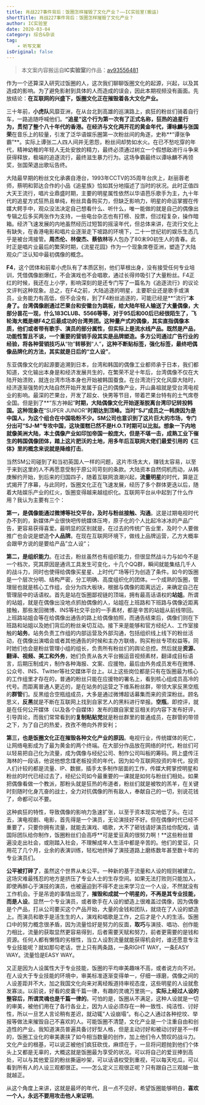 ```yaml
---
title: 肖战227事件背后：饭圈怎样摧毁了文化产业？——IC实验室(搬运)
shortTitle: 肖战227事件背后：饭圈怎样摧毁了文化产业？
author: IC实验室
date: 2020-03-04
category: 综合&杂谈
tag:
    - 听写文案
isOriginal: false
---
```


> 本文案内容搬运自**IC实验室**的作品：[av93556481](https://www.bilibili.com/video/av93556481)

作为一个还算深入研究过饭圈的人，这次我们聊聊饭圈文化的起源，兴起，以及其造成的影响。为了避免影射到具体的人而造成的误会，因此本期视频没有画面。先放结论：**在互联网的兴盛下，饭圈文化正在摧毁着各大文化产业。**

<!-- more -->

三十年前，**小虎队**风靡亚洲，在从台北到高雄的巡演路上，疯狂的粉丝们骑着自行车，一路追随呼喊他们。**“追星”**这个行为第一次有了正式名称，狂热的追星行为，贯彻了整个八十年代的香港。在经济与文化两开花的黄金年代，**谭咏麟**与**张国荣**在音乐上的较量，引发了泛华语娱乐圈第一次粉丝间的角逐，史称**“谭张争霸”**。实际上谭张二人四人间并无恩怨，粉丝间却势如水火。在已不愁吃穿的年代，精神幼稚的年轻人无处安放的精力，最终必须通过树立一个假想敌进行斗争来获得释放，极端的追逐流行，最终滋生暴力行为。这场争霸最终以谭咏麟不再领奖，张国荣退出歌坛告终。

大陆最早期的粉丝文化承袭自港台，1993年CCTV的35周年台庆上，赵丽蓉老师，蔡明和郭达合作的小品《追星族》恰如其分地描述了当时的状况。此时正值四大天王流行，唱片业鼎盛时期，主要的明星属性依然以华语芭乐歌手为主，九十年代的追星方式狂热且单纯，粉丝具备购买力，但缺乏影响力，明星的命运掌握在传媒大鳄手中，观众没法决定自己想看什么、听什么，唯一能做的就是自己的偶像出专辑之后多买两张作为支持，一些电台杂志也有打榜、投票，但过程复杂，操作暗箱。经济飞速发展的内地虽然经历过短暂的摇滚年代，但总体来讲，在流行文化上有缺失，在香港电影和唱片业逐渐走下坡路的环境下，二十一世纪初的娱乐生态几乎是被台湾接管。**周杰伦、林俊杰、蔡依林**等人包办了80末90初生人的青春。此时正是唱片业最后的繁荣时期，《流星花园》作为一个现象席卷亚洲，塑造了大陆观众广泛认知中最初偶像的概念。

**F4**，这个团体和前辈小虎队有了本质区别，他们草根出身，没有接受任何专业培训，凭借偶像剧爆红，不会演戏也不会唱歌，通过长得帅吸引了大量粉丝。F4正红的时候，我还在上小学，影响深刻的是还专门写了一篇名为《追逐流行》的议论文评判这种现象。总之，在F4之前，大陆追逐的明星，主要职业还是歌手或演员，业务能力有高低，但不会没有，到了F4粉丝追逐的，可能已经是**“流行”**本身了。台湾偶像剧通过芒果台和安徽台为跳板，给大陆年轻人输送了大量偶像，大部分昙花一现，什么183CLUB、5566等等，对于95后和00后已经很陌生了，**飞轮海**大概是继F4之后最成功的台湾男团。这种量产式的偶像，其实直指偶像本质，他们或者带有歌手、演员的部分属性，但实际上是流水线产品。既然是产品，功能性暂且不谈，一个重要的营销手段其实是品牌塑造。多方公司通过广告行业的经验，将各种营销技巧从**“物”**转移到**“人”**，这种不断贴标签，强化标签，最终吧偶像品牌化的方法，其实就是日后的“立人设”**。

东亚偶像文化的起源要追溯到日本，台湾和韩国的偶像工业都师承于日本，我们都知道，文化输出本身是和经济发展共生的，在繁荣不足十年后，台湾偶像不仅在大陆开始溃败，就连台湾市场本身也开始被韩国蚕食。在台湾流行文化风靡大陆时，经济逐渐强势的大陆自然开始开发属于自己的偶像产业，开山鼻祖就是受台湾电视业的影响。最深的芒果台，开发了超女、快男等节目，带着芒果台特有的土气席卷全国。但是到了**“东方神起”**时期，大陆偶像文化开始逐渐脱离台湾印记转投韩国。这种现象在**“SUPER JUNIOR”**时期达到顶峰。当时“SJ”成员之一韩庚因为是中国人，为这个组合在中国吸粉不少。SM公司也意识到了这片巨大的市场，专门分出可“SJ-M”专攻中国，这块蛋糕已然不是H.O.T时期可以比拟。想象一下内地就像美洲大陆，本土偶像产业如印加帝国一般庞大，但是不堪一击，成熟工业下催生的韩国偶像团体，踏上这片肥沃的土地，用多年后互联网大佬们最爱引用的《三体》里的概念来说就是降维打击**。

当然SM公司碰到了和当初英国人一样的问题，这片市场太大，赚钱太容易，以至于来到这里的人不再愿意受制于原公司苛刻的条款。大陆资本自然伺机而动，从韩庚解约开始，到后来的归国四子，随着互联网浪潮兴起，**流量明星**的时代，算是正式揭开了序幕，与此同时，饭圈文化正在飞速发展，经历了多个群体更迭以后，随着大陆娱乐产业的红火，饭圈变得越来越组织化。互联网平台从中起到了什么作用？我认为主要有三个：

**第一，是偶像能通过微博等社交平台，及时与粉丝接触、沟通**。这是过期电视时代办不到的，新媒体产业很快吧传统媒体压垮，原子化的个人比起冷冰冰的产品广告，更容易获得喜爱。最明显的区别就是，在过去的传统广告业里，及时个人要做推广也会说是塑造**个人品牌**。在现在互联网环境下，做线上品牌运营，乙方大概率会跟甲方说的是要给产品”立人设“；

**第二，是组织能力**。在过去，粉丝虽然也有组织能力，但很显然战斗力与如今不是一个档次，究其原因是通讯工具发生可变化，十几个QQ群，瞬间就能集结几千人的战斗力，同时也使得给偶像买星星、上时代广场等行为创造了条件。如今的饭圈是一个层次分明、结构严密，分工明确、高度组织化的团体。一个成熟的饭圈，管理层也就是核心工作组，会分为四大板块，根据与偶像的距离远近，来确定自己在管理层中的话语权。首先是站在饭圈鄙视链的顶端，拥有最高话语权的**站姐**。所谓的站姐，就是在偶像出没地点抓拍偶像的人，站姐在上班路和下班路与偶像近距离接触，那些发回微博、INS等社交平台的一手素材，都是辛苦的站姐从前线带回。上班路站姐会等在给偶像出通告的路上给偶像拍照，而通告结束后，偶像们则在下班路和站姐以及她们背后的粉丝亲切互动。接下来是能够和官方经纪人、工作室接触的**站务**。站务负责工作组的内部运营及外部沟通，包括组织线上线下的粉丝活动，在偶像出演唱会或者其他通告的时候和主办方联络，购买粉丝专项权益等。同时她们也会是粉丝管理小组的组长，负责所有粉丝们的舆论总控。然后就是**资源、翻译、视频、美工和外务**，她们负责从各大平台搬运音视频素材，翻译成目标语言，后期压制成片，制作各种海报、文案、应援物，最后由外务成员发布在微博、公众号、INS、Twitter等社交媒体平台上。以上这些岗位都是只有在饭圈最为核心的工作组里才存在的，普通的粉丝只能在应援物的署名上，看到核心组成员高冷的代号。而距离普通人更近的，是在站务的运营之下维系粉丝群，带领大家反黑空瓶的**群管**们。反黑组合空瓶组成员，大多是通过微博超话募集而来的资深粉丝。顾名思义，**反黑**就是不断在互联网上找到自家艺人的黑料进行举报。**空瓶**，即控评，就是在任何公开媒体（以及各个自媒体）发布的跟自家爱豆相关的内容下发布好评，引导舆论，而我们常常看到的**复制粘贴党**就是粉丝群里的普通成员，在群管的带领之下，为了自己的热爱，孜孜不倦向外界安利；

**第三，也是饭圈文化正在摧毁各种文化产业的原因**。电视行业，传统媒体的死亡，让网络电影成为了最为黄金的两个终端。在大部分作品放在网络的时代，粉丝们可以轻易把自己化为流量，成为偶像与经纪公司、制作公司叫板的筹码。网上盛传汪海林的一段话，他说他想念煤老板投资的年代，因为如今互联网投资的年代，投资人们计较的都是流量、IP、数据，插手太多制作层面的工作，传媒大鳄掌控明星和粉丝的时代已经过去了，经纪公司如今最重要的一课就是如何与粉丝们相处。如果把偶像看做一个教派，那粉头就是狂热的布道者，粉丝们就是被牧的羔羊，在关键时刻随时化身亢奋的战士，全力对抗偶像的所有敌人，奉献自己的一切，别说花钱了，命都可以不要。

这种疯狂的特性，导致偶像的影响力急速扩张，以至于资本现实地低了头。在过去，演电视剧、电影，首先得是一个演员，无论演技好不好。但在偶像时代已经不重要了，只要你拥有流量，就能去演戏、唱歌，大不了砸钱请好演员给你配戏，请国际团队给你制作，饭圈粉丝们会高呼**可是爱豆真的很努力啊！**这些粉丝普遍没走出社会，或刚踏入社会，不理解成年人生活中都是辛苦的。他们的爱豆，只用花了几个月，业余的表演训练，轻松地挤掉了演技道路上磨练数年甚至数十年的专业演员们。

**公平被打碎了**，虽然这个世界从未公平。一种新的基于流量和人设的规则被建立。这场灾难最残忍的地方是挤压了专业人士的生存空间。如果无法打败则只能加入，即使再醉心于演技的演员，也被逼迫到不得不走出来学习立一个人设，不然就没有工作机会。于是吊诡的事情出现了，**摧毁和成就一个明星的，不再是其专业技能，而是人设**。显然一个专业演员，或者歌手在人设的塑造上很难盖过偶像，因为偶像是个产品，打从公司要买这个产品开始，大量的金钱和团队，就烧在了人设的塑造上。而演员和歌手是活生生的人，演戏和唱歌是工作，之后才是个人的生活。饭圈口中的努力概念很矛盾，因为流量恰好是努力的反面，**取巧**与演技、唱功、创作能力相比，流量的获取显然更容易得到，后者需要天赋和努力，前者更需要的是钱和资源。任何人都有懒惰的劣根性，当立人设割流量就能获得机会时，谁还愿意专注专业技能呢？就如那句老话，世上只有两条路，一条RIGHT WAY，一条EASY WAY。流量恰是EASY WAY。

又正是因为人设属性大于专业技能，饭圈的平均审美趣味不高，或者说方向不对。在人设大于专业技能的环境中，审美标准逐渐变得单一，仔细一琢磨，偶像之间的人设差距并不大，加之我国文化向来对离经叛道持审视态度，这些明星的人设就愈发寡淡。以前说，好看的皮囊千篇一律，有趣的灵魂万里挑一。**实际上经过人设的整容后，所谓灵魂也是千篇一律的**。可怕的是，饭圈从不满足，这种人设就是一切的审美，被他们用在了各行各业上，因为人设必须存在一种一致性、纯洁性、讨好性，所以一旦艺人言论稍有差迟，就动辄”人设崩塌“。有心之人通过各种挖坟、举报等做法来摧毁自己不喜欢的人。可能饭圈不清楚，文化产业是一个注重自由和创造性的产业。我知道演员普遍具备讨好型人格，但是主动讨好和被动讨好是不一样的，饭圈工业化的审美裹挟了如今相当数量的创作，加上他们令人赞叹的战斗力。文化产业的根基，可以说正被他们疯狂砍伐，麻烦在于，一旦将问题抛到他们个体头上又都是无辜的，大概这就是饭圈最为享受的状况。可以将自己的爱豆捧到高处，可以与其他爱豆的粉丝撕逼吵架，可以话语权受到重视，可以每天吃瓜，可以看到所有人的人设三观都很正。——怎么定义三观很正呢？只有跟自己三观越一致就越正。

从这个角度上来讲，这就是最坏的年代，且一点不见好。希望饭圈能够明白，**喜欢一个人，永远不要用攻击他人来证明**。